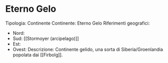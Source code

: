 
# Eterno Gelo
Tipologia: Continente
Continente: Eterno Gelo
Riferimenti geografici: 
* Nord: 
* Sud: [[Stormoyer (arcipelago)]]
* Est: 
* Ovest: 
Descrizione: Continente gelido, una sorta di Siberia/Groenlandia popolata dai [[Firbolg]].
